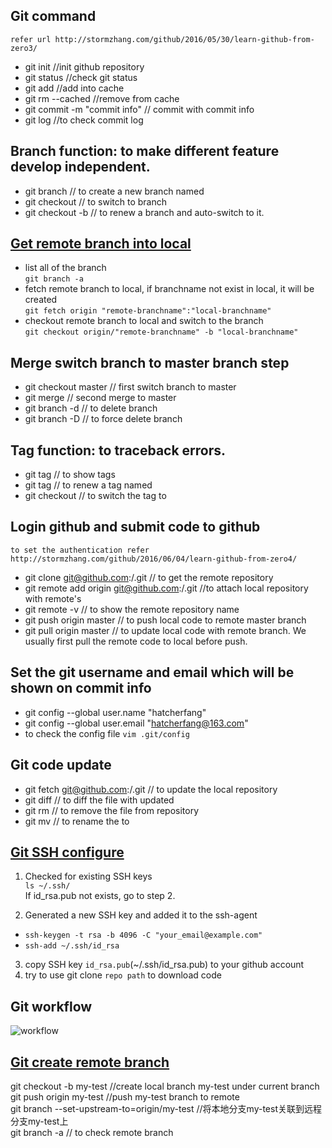 ## Git command  
`refer url http://stormzhang.com/github/2016/05/30/learn-github-from-zero3/`  
- git init //init github repository  
- git status //check git status  
- git add <file> //add <file> into cache  
- git rm --cached <file> //remove <file> from cache  
- git commit -m "commit info" // commit with commit info  
- git log //to check commit log  
## Branch function: to make different feature develop independent.  
- git branch <branch name> // to create a new branch named <branch name>  
- git checkout <branch name> // to switch to branch <branch name>  
- git checkout -b <branch name> // to renew a branch <branch name> and auto-switch to it.  
## [Get remote branch into local](https://www.cnblogs.com/fuyanwen/archive/2012/12/29/2838676.html)  
- list all of the branch  
`git branch -a`  
- fetch remote branch to local, if branchname not exist in local, it will be created    
`git fetch origin "remote-branchname":"local-branchname"`   
- checkout remote branch to local and switch to the branch   
`git checkout origin/"remote-branchname" -b "local-branchname"`  

## Merge switch branch to master branch step  
- git checkout master // first switch branch to master  
- git merge <branch name> // second merge <branch name> to master  
- git branch -d <branch name> // to delete branch <branch name>  
- git branch -D <branch name> // to force delete branch <branch name>  
## Tag function: to traceback errors.  
- git tag // to show tags  
- git tag <tag name> // to renew a tag named <tag name>  
- git checkout <tag name> // to switch the tag to <tag name>  
## Login github and submit code to github  
 `to set the authentication refer http://stormzhang.com/github/2016/06/04/learn-github-from-zero4/`  
- git clone git@github.com:<username>/<repository>.git  // to get the remote repository  
- git remote add origin git@github.com:<username>/<repository>.git //to attach local repository with remote's  
- git remote -v // to show the remote repository name  
- git push origin master // to push local code to remote master branch  
- git pull origin master // to update local code with remote branch. We usually first pull the remote code to local before push.  
## Set the git username and email which will be shown on commit info  
- git config --global user.name "hatcherfang"  
- git config --global user.email "hatcherfang@163.com"  
- to check the config file `vim .git/config`
## Git code update  
- git fetch git@github.com:<username>/<repository>.git  // to update the local repository  
- git diff <filename> // to diff the file <filename> with updated   
- git rm <filename> // to remove the file from repository  
- git mv <filename1> <filename2> // to rename the <filename1> to <filename2>  
## [Git SSH configure](https://help.github.com/articles/adding-a-new-ssh-key-to-your-github-account/)    
1. Checked for existing SSH keys  
`ls ~/.ssh/`  
If id_rsa.pub not exists, go to step 2.

2. Generated a new SSH key and added it to the ssh-agent   
- `ssh-keygen -t rsa -b 4096 -C "your_email@example.com"`  
- `ssh-add ~/.ssh/id_rsa`  
3. copy SSH key `id_rsa.pub`(~/.ssh/id_rsa.pub) to your github account   
4. try to use git clone `repo path` to download code  


## Git workflow  
![workflow](https://github.com/hatcherfang/git-study/blob/master/workflow.jpg)  
## [Git create remote branch](https://blog.csdn.net/github_38395241/article/details/77198673)  
git checkout -b my-test  //create local branch my-test under current branch  
git push origin my-test  //push my-test branch to remote   
git branch --set-upstream-to=origin/my-test //将本地分支my-test关联到远程分支my-test上   
git branch -a // to check remote branch  
